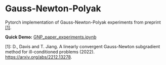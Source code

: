 # Gauss-Newton-Polyak

Pytorch implementation of Gauss-Newton-Polyak experiments from preprint [[1]](#1).

**Quick Demo:** [GNP_paper_experiments.ipynb](GNP_paper_experiments.ipynb)

<a id="1">[1]</a>: D., Davis and T. Jiang. A linearly convergent Gauss-Newton subgradient method for ill-conditioned problems (2022). https://arxiv.org/abs/2212.13278.
